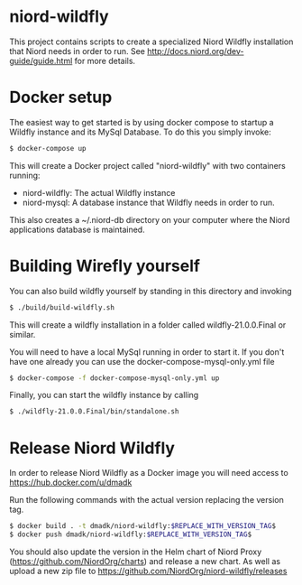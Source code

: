 # niord-wildfly

This project contains scripts to create a specialized Niord Wildfly installation that Niord needs in order to run.
See http://docs.niord.org/dev-guide/guide.html for more details.

# Docker setup

The easiest way to get started is by using docker compose to startup a Wildfly instance and its MySql Database. To do this you simply invoke:

```bash
$ docker-compose up
```

This will create a Docker project called "niord-wildfly" with two containers running:

- niord-wildfly: The actual Wildfly instance
- niord-mysql: A database instance that Wildfly needs in order to run.

This also creates a ~/.niord-db directory on your computer where the Niord applications database is maintained.

# Building Wirefly yourself

You can also build wildfly yourself by standing in this directory and invoking

```bash
$ ./build/build-wildfly.sh
```

This will create a wildfly installation in a folder called wildfly-21.0.0.Final or similar.

You will need to have a local MySql running in order to start it. If you don't have one already you
can use the docker-compose-mysql-only.yml file 

```bash
$ docker-compose -f docker-compose-mysql-only.yml up
```

Finally, you can start the wildfly instance by calling

```bash
$ ./wildfly-21.0.0.Final/bin/standalone.sh
```
# Release Niord Wildfly
In order to release Niord Wildfly as a Docker image you will need access to https://hub.docker.com/u/dmadk

Run the following commands with the actual version replacing the version tag.

```bash
$ docker build . -t dmadk/niord-wildfly:$REPLACE_WITH_VERSION_TAG$
$ docker push dmadk/niord-wildfly:$REPLACE_WITH_VERSION_TAG$
```

You should also update the version in the Helm chart of Niord Proxy (https://github.com/NiordOrg/charts) and release a new chart.
As well as upload a new zip file to https://github.com/NiordOrg/niord-wildfly/releases
